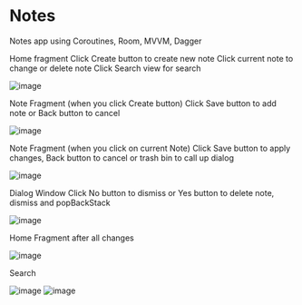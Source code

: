 # Notes
Notes app using Coroutines, Room, MVVM, Dagger

Home fragment
Click Create button to create new note
Click current note to change or delete note
Click Search view for search

![image](https://user-images.githubusercontent.com/115942429/216074446-2679ca2c-9e7a-492f-800c-e4c124f492ba.png)

Note Fragment (when you click Create button)
Click Save button to add note or Back button to cancel

![image](https://user-images.githubusercontent.com/115942429/216074474-2527252d-c0a3-4f97-8e38-5d8720ace5cb.png)

Note Fragment (when you click on current Note)
Click Save button to apply changes, Back button to cancel or trash bin to call up dialog

![image](https://user-images.githubusercontent.com/115942429/216074790-04c62e41-1da7-4aa7-8034-ff8d5129cb2b.png)

Dialog Window
Click No button to dismiss or Yes button to delete note, dismiss and popBackStack

![image](https://user-images.githubusercontent.com/115942429/216075560-43f4974e-ea3b-42cb-b04c-8f3a2febb4d8.png)

Home Fragment after all changes

![image](https://user-images.githubusercontent.com/115942429/216076592-fabd4f7e-1536-42cd-bd17-790e4f62dff8.png)

Search

![image](https://user-images.githubusercontent.com/115942429/216076681-9fc6793f-adba-4c81-b38b-00b8551f64f4.png)
![image](https://user-images.githubusercontent.com/115942429/216076705-31ee4965-7ab5-4bda-8446-6c98eb3016b7.png)
